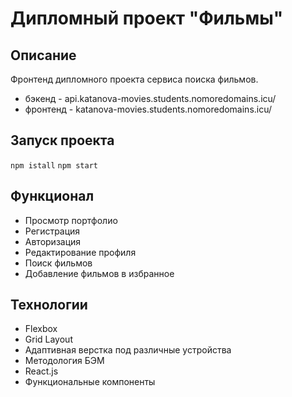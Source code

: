 # Дипломный проект "Фильмы" 

## Описание

Фронтенд дипломного проекта сервиса поиска фильмов. 
* бэкенд - api.katanova-movies.students.nomoredomains.icu/ 
* фронтенд - katanova-movies.students.nomoredomains.icu/ 

## Запуск проекта

`npm istall` 
`npm start` 

## Функционал 

* Просмотр портфолио 
* Регистрация 
* Авторизация 
* Редактирование профиля 
* Поиск фильмов 
* Добавление фильмов в избранное 

## Технологии 

* Flexbox 
* Grid Layout 
* Адаптивная верстка под различные устройства 
* Методология БЭМ 
* React.js 
* Функциональные компоненты  
